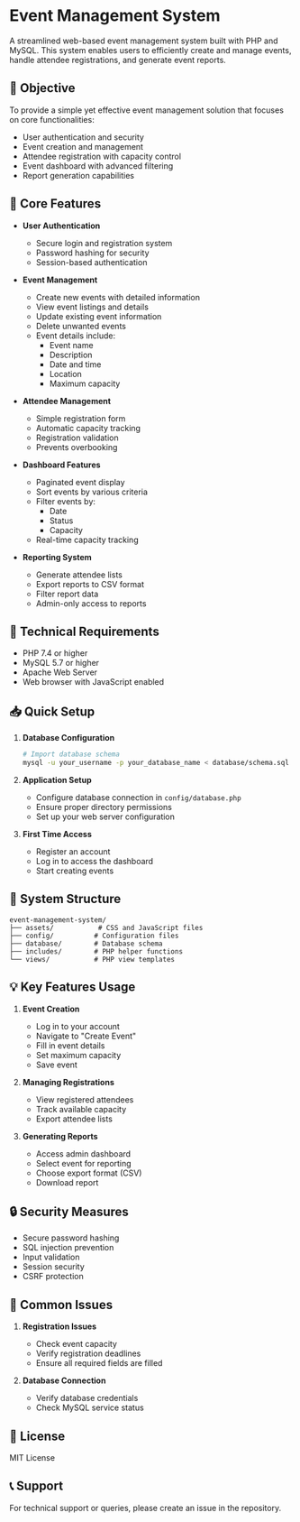 # Event Management System

A streamlined web-based event management system built with PHP and MySQL. This system enables users to efficiently create and manage events, handle attendee registrations, and generate event reports.

## 🎯 Objective

To provide a simple yet effective event management solution that focuses on core functionalities:
- User authentication and security
- Event creation and management
- Attendee registration with capacity control
- Event dashboard with advanced filtering
- Report generation capabilities

## 🚀 Core Features

- **User Authentication**
  - Secure login and registration system
  - Password hashing for security
  - Session-based authentication
  
- **Event Management**
  - Create new events with detailed information
  - View event listings and details
  - Update existing event information
  - Delete unwanted events
  - Event details include:
    - Event name
    - Description
    - Date and time
    - Location
    - Maximum capacity
    
- **Attendee Management**
  - Simple registration form
  - Automatic capacity tracking
  - Registration validation
  - Prevents overbooking
  
- **Dashboard Features**
  - Paginated event display
  - Sort events by various criteria
  - Filter events by:
    - Date
    - Status
    - Capacity
  - Real-time capacity tracking
  
- **Reporting System**
  - Generate attendee lists
  - Export reports to CSV format
  - Filter report data
  - Admin-only access to reports

## 🔧 Technical Requirements

- PHP 7.4 or higher
- MySQL 5.7 or higher
- Apache Web Server
- Web browser with JavaScript enabled

## 📥 Quick Setup

1. **Database Configuration**
   ```bash
   # Import database schema
   mysql -u your_username -p your_database_name < database/schema.sql
   ```

2. **Application Setup**
   - Configure database connection in `config/database.php`
   - Ensure proper directory permissions
   - Set up your web server configuration

3. **First Time Access**
   - Register an account
   - Log in to access the dashboard
   - Start creating events

## 📁 System Structure

```
event-management-system/
├── assets/           # CSS and JavaScript files
├── config/          # Configuration files
├── database/        # Database schema
├── includes/        # PHP helper functions
└── views/           # PHP view templates
```

## 💡 Key Features Usage

1. **Event Creation**
   - Log in to your account
   - Navigate to "Create Event"
   - Fill in event details
   - Set maximum capacity
   - Save event

2. **Managing Registrations**
   - View registered attendees
   - Track available capacity
   - Export attendee lists

3. **Generating Reports**
   - Access admin dashboard
   - Select event for reporting
   - Choose export format (CSV)
   - Download report

## 🔒 Security Measures

- Secure password hashing
- SQL injection prevention
- Input validation
- Session security
- CSRF protection

## 🐛 Common Issues

1. **Registration Issues**
   - Check event capacity
   - Verify registration deadlines
   - Ensure all required fields are filled

2. **Database Connection**
   - Verify database credentials
   - Check MySQL service status

## 📝 License

MIT License

## 📞 Support

For technical support or queries, please create an issue in the repository.
